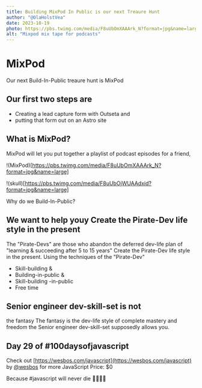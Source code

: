 ```yaml
---
title: Building MixPod In Public is our next Treaure Hunt
author: "@OlaHolstVea"
date: 2023-10-19
photo: https://pbs.twimg.com/media/F8uUbOmXAAArk_N?format=jpg&name=large
alt: "Mixpod mix tape for podcasts"
---
```


# MixPod

Our next Build-In-Public treaure hunt is MixPod

## Our first two steps are

- Creating a lead capture form with Outseta and
- putting that form out on an Astro site

## What is MixPod?

MixPod will let you put together a playlist of podcast episodes for a friend,

!(MixPod)[https://pbs.twimg.com/media/F8uUbOmXAAArk_N?format=jpg&name=large]

!(skull)[https://pbs.twimg.com/media/F8uUbOjWUAAdxid?format=jpg&name=large]

Why do we Build-In-Public?

## We want to help youy Create the Pirate-Dev life style in the present

The "Pirate-Devs"
are those who abandon the
deferred dev-life plan of "learning & succeeding after 5 to 15 years"
Create the Pirate-Dev life style in the present. Using the
techniques of the "Pirate-Dev"

- Skill-building &
- Building-in-public &
- Skill-building -in-public
- Free time

## Senior engineer dev-skill-set is not

the fantasy
The fantasy is the dev-life style of complete mastery and freedom the Senior engineer dev-skill-set supposedly allows you.

## Day 29 of #100daysofjavascript

Check out [https://wesbos.com/javascript](https://wesbos.com/javascript) by
[@wesbos](https://twitter.com/wesbos)
for more JavaScript
Price: $0

Because #javascript will never die 💪🥳🏴‍☠️
